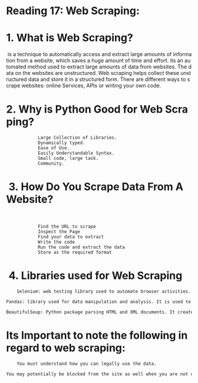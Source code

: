 # Reading 17: Web Scraping:

# 1. What is Web Scraping?
 is a technique to automatically access and extract large amounts of information from a website, which saves a huge amount of time and effort. its an automated method used to extract large amounts of data from websites. The data on the websites are unstructured. Web scraping helps collect these unstructured data and store it in a structured form. There are different ways to scrape websites: online Services, APIs or writing your own code.


# 2. Why is Python Good for Web Scraping?


                Large Collection of Libraries.
                Dynamically typed.
                Ease of Use.
                Easily Understandable Syntax.
                Small code, large task.
                Community.





#  3. How Do You Scrape Data From A Website?
   

                Find the URL to scrape 
                Inspect the Page
                Find your data to extract 
                Write the code 
                Run the code and extract the data 
                Store as the required format


#  4. Libraries used for Web Scraping

        Selenium: web testing library used to automate browser activities.
        Pandas: library used for data manipulation and analysis. It is used to extract the data and store it in the desired format.
        BeautifulSoup: Python package parsing HTML and XML documents. It creates parse trees that is helpful to extract the data easily.


# Its Important to note the following in regard to web scraping:
        You must understand how you can legally use the data. 
        You may potentially be blocked from the site as well when you are not downloading data at too rapid.



 